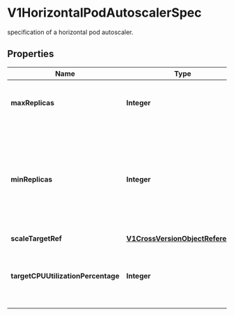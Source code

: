 

# V1HorizontalPodAutoscalerSpec

specification of a horizontal pod autoscaler.

## Properties

| Name | Type | Description | Notes |
|------------ | ------------- | ------------- | -------------|
|**maxReplicas** | **Integer** | maxReplicas is the upper limit for the number of pods that can be set by the autoscaler; cannot be smaller than MinReplicas. |  |
|**minReplicas** | **Integer** | minReplicas is the lower limit for the number of replicas to which the autoscaler can scale down.  It defaults to 1 pod.  minReplicas is allowed to be 0 if the alpha feature gate HPAScaleToZero is enabled and at least one Object or External metric is configured.  Scaling is active as long as at least one metric value is available. |  [optional] |
|**scaleTargetRef** | [**V1CrossVersionObjectReference**](V1CrossVersionObjectReference.md) |  |  |
|**targetCPUUtilizationPercentage** | **Integer** | targetCPUUtilizationPercentage is the target average CPU utilization (represented as a percentage of requested CPU) over all the pods; if not specified the default autoscaling policy will be used. |  [optional] |



